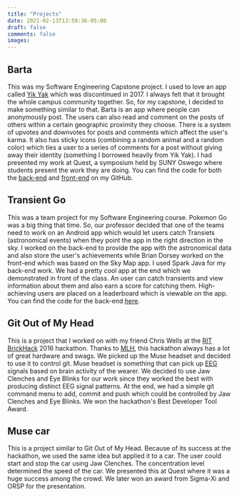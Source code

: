 ```yaml
---
title: "Projects"
date: 2021-02-13T13:59:36-05:00
draft: false
comments: false
images:
---
```


## Barta
This was my Software Engineering Capstone project. I used to love an app called [Yik Yak](https://en.wikipedia.org/wiki/Yik_Yak) which was discontinued in 2017. I always felt that it brought the whole campus community together. So, for my capstone, I decided to make something similar to that. Barta is an app where people can anonymously post. The users can also read and comment on the posts of others within a certain geographic proximity they choose. There is a system of upvotes and downvotes for posts and comments which affect the user's karma. It also has sticky icons (combining a random animal and a random color) which ties a user to a series of comments for a post without giving away their identity (something I borrowed heavily from Yik Yak). I had presented my work at Quest, a symposium held by SUNY Oswego where students present the work they are doing. You can find the code for both the [back-end](https://github.com/sha224/barta-api) and [front-end](https://github.com/sha224/barta) on my GitHub.

## Transient Go
This was a team project for my Software Engineering course. Pokemon Go was a big thing that time. So, our professor decided that one of the teams need to work on an Android app which would let users catch Transiets (astronomical events) when they point the app in the right direction in the sky. I worked on the back-end to provide the app with the astronomical data and also store the user's achievements while Brian Dorsey worked on the front-end which was based on the Sky Map app. I used Spark Java for my back-end work. We had a pretty cool app at the end which we demonstrated in front of the class. An user can catch transients and view information about them and also earn a score for catching them. High-achieving users are placed on a leaderboard which is viewable on the app. You can find the code for the back-end [here](https://github.com/sha224/transient-go-server).

## Git Out of My Head
This is a project that I worked on with my friend Chris Wells at the [RIT](https://www.rit.edu/) [BrickHack](https://brickhack.io/) 2016 hackathon. Thanks to [MLH](https://mlh.io/), this hackathon always has a lot of great hardware and swags. We picked up the Muse headset and decided to use it to control git. Muse headset is something that can pick up [EEG](https://en.wikipedia.org/wiki/Electroencephalography) signals based on brain activity of the wearer. We decided to use Jaw Clenches and Eye Blinks for our work since they worked the best with producing distinct EEG signal patterns. At the end, we had a simple git command menu to add, commit and push which could be controlled by Jaw Clenches and Eye Blinks. We won the hackathon's Best Developer Tool Award.

## Muse car
This is a project similar to Git Out of My Head. Because of its success at the hackathon, we used the same idea but applied it to a car. The user could start and stop the car using Jaw Clenches. The concentration level determined the speed of the car. We presented this at Quest where it was a huge success among the crowd. We later won an award from Sigma-Xi and ORSP for the presentation.
